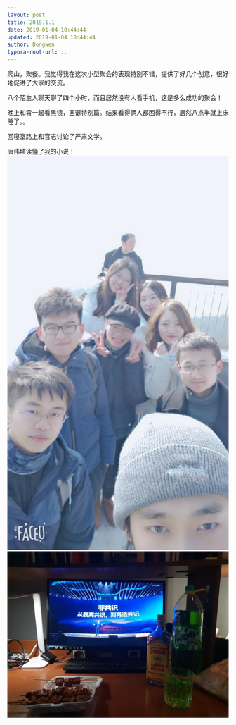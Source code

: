 ```yaml
---
layout: post
title: 2019.1.1
date: 2019-01-04 10:44:44
updated: 2019-01-04 10:44:44
author: Dongwen
typora-root-url: ..
---
```




爬山，聚餐。我觉得我在这次小型聚会的表现特别不错，提供了好几个创意，很好地促进了大家的交流。

八个陌生人聊天聊了四个小时，而且居然没有人看手机，这是多么成功的聚会！

晚上和霄一起看黑镜，圣诞特别篇。结果看得俩人都困得不行，居然八点半就上床睡了。。

回寝室路上和官志讨论了严肃文学。

唐伟埴读懂了我的小说！  ![](/img/in-post/x57111314.jpg)
![](/img/in-post/x57111324.jpg)
